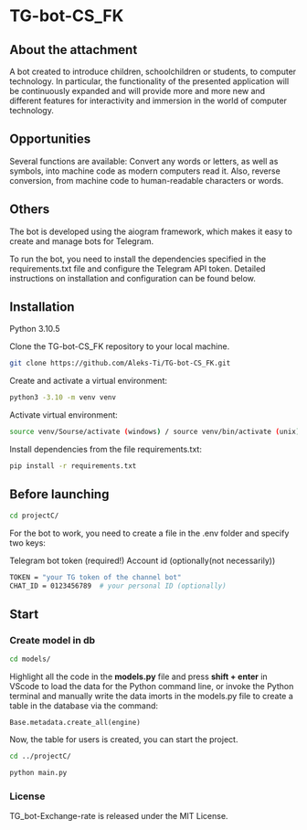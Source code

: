 # TG-bot-CS_FK

## About the attachment

A bot created to introduce children, schoolchildren or students, to computer technology.
In particular, the functionality of the presented application will be continuously expanded
and will provide more and more new and different features for interactivity
and immersion in the world of computer technology.

## Opportunities

Several functions are available:
Convert any words or letters, as well as symbols, into machine code as modern computers read it.
Also, reverse conversion, from machine code to human-readable characters or words.

## Others

The bot is developed using the aiogram framework, which makes it easy to create and manage bots for Telegram.

To run the bot, you need to install the dependencies specified in the requirements.txt file and configure the Telegram API token.
Detailed instructions on installation and configuration can be found below.

## Installation

Python 3.10.5

Clone the TG-bot-CS_FK repository to your local machine.

```bash
git clone https://github.com/Aleks-Ti/TG-bot-CS_FK.git
```

Create and activate a virtual environment:

```bash
python3 -3.10 -m venv venv
```

Activate virtual environment:

```bash
source venv/Sourse/activate (windows) / source venv/bin/activate (unix)
```

Install dependencies from the file requirements.txt:

```bash
pip install -r requirements.txt
```

## Before launching

```bash
cd projectС/
```

For the bot to work, you need to create a file in the .env folder and specify two keys:

Telegram bot token (required!)
Account id (optionally(not necessarily))

```bash
TOKEN = "your TG token of the channel bot"
CHAT_ID = 0123456789  # your personal ID (optionally)
```

## Start

### Create model in db

```bash
cd models/
```
Highlight all the code in the **models.py** file and press **shift + enter** in VScode to load the data for the Python command line, or invoke the Python terminal and manually write the data imorts in the models.py file to create a table in the database via the command:

```Base.metadata.create_all(engine)```

Now, the table for users is created, you can start the project.

```bash
cd ../projectС/
```

```bash
python main.py
```

### License

TG_bot-Exchange-rate is released under the MIT License.
